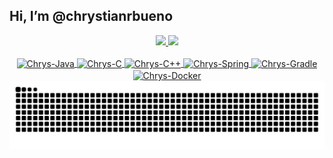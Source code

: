 ## Hi, I’m @chrystianrbueno

<div align="center">
  <a href="https://github.com/chrystianrbueno">
  <img height="180em" src="https://github-readme-stats.vercel.app/api?username=chrystianrbueno&show_icons=true&theme=algolia&include_all_commits=true&count_private=true"/>
  <img height="180em" src="https://github-readme-stats.vercel.app/api/top-langs/?username=chrystianrbueno&layout=compact&langs_count=7&theme=algolia"/>
</div>
<div style="display: inline_block" align="center"><br>
  <img align="center" alt="Chrys-Java" height="30" width="40" src="https://cdn.jsdelivr.net/gh/devicons/devicon/icons/java/java-original.svg">
  <img align="center" alt="Chrys-C" height="30" width="40" src="https://cdn.jsdelivr.net/gh/devicons/devicon/icons/c/c-original.svg">
  <img align="center" alt="Chrys-C++" height="30" width="40" src="https://cdn.jsdelivr.net/gh/devicons/devicon/icons/cplusplus/cplusplus-original.svg">
  <img align="center" alt="Chrys-Spring" height="30" width="40" src="https://cdn.jsdelivr.net/gh/devicons/devicon/icons/spring/spring-original.svg">
  <img align="center" alt="Chrys-Gradle" height="30" width="40" src="https://cdn.jsdelivr.net/gh/devicons/devicon/icons/gradle/gradle-plain.svg">
  <img align="center" alt="Chrys-Docker" height="30" width="40" src="https://cdn.jsdelivr.net/gh/devicons/devicon/icons/docker/docker-original-wordmark.svg">
</div>
  
<div align="center"> 
  <img src="https://github.com/chrystianrbueno/chrystianrbueno/blob/output/github-contribution-grid-snake.svg">
</div>
